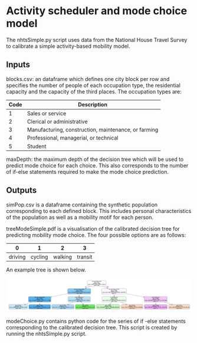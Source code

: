 # Activity scheduler and mode choice model
The nhtsSimple.py script uses data from the National House Travel Survey to calibrate a simple activity-based mobility model. 

## Inputs

blocks.csv: an dataframe which defines one city block per row and specifies the number of people of each occupation type, the residential capacity and the capacity of the third places. The occupation types are:

| Code 	| Description											|
|-------|-------------------------------------------------------|
| 1		| Sales or service										| 
| 2		| Clerical or administrative 							|
| 3		| Manufacturing, construction, maintenance, or farming	| 
| 4		| Professional, managerial, or technical 				|
| 5		| Student 												|

maxDepth: the maximum depth of the decision tree which will be used to predict mode choice for each choice. This also corresponds to the number of if-else statements required to make the mode choice prediction.

## Outputs

simPop.csv is a dataframe containing the synthetic population corresponding to each defined block. This includes personal characteristics of the population as well as a mobility motif for each person.

treeModeSimple.pdf is a visualisation of the calibrated decision tree for predicting mobility mode choice. The four possible options are as follows:

| 0       | 1       | 2       | 3       |
|---------|---------|---------|---------|
| driving | cycling | walking | transit |

An example tree is shown below.

![viz](./example_tree.png)


modeChoice.py contains python code for the series of if -else statements corresponding to the calibrated decision tree. This script is created by running the nhtsSimple.py script. 
